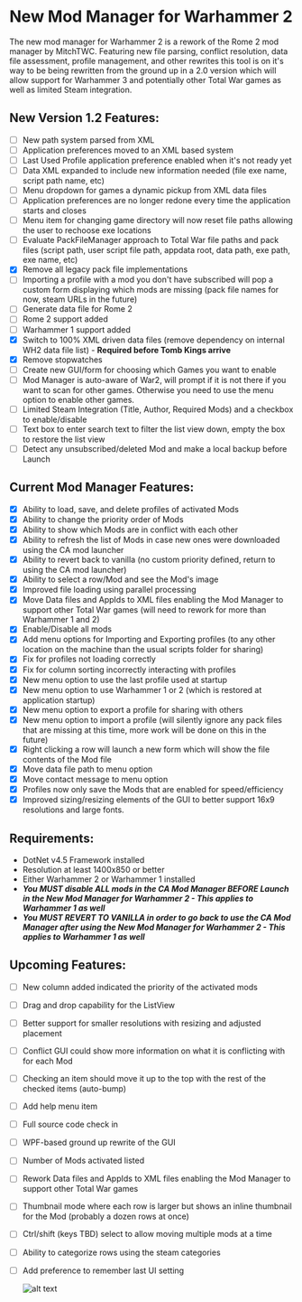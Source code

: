 # New Mod Manager for Warhammer 2
The new mod manager for Warhammer 2 is a rework of the Rome 2 mod manager by MitchTWC. Featuring new file parsing, conflict resolution, data file assessment, profile management, and other rewrites this tool is on it's way to be being rewritten from the ground up in a 2.0 version which will allow support for Warhammer 3 and potentially other Total War games as well as limited Steam integration.

## New Version 1.2 Features:
- [ ] New path system parsed from XML 
- [ ] Application preferences moved to an XML based system
- [ ] Last Used Profile application preference enabled when it's not ready yet
- [ ] Data XML expanded to include new information needed (file exe name, script path name, etc)
- [ ] Menu dropdown for games a dynamic pickup from XML data files
- [ ] Application preferences are no longer redone every time the application starts and closes
- [ ] Menu item for changing game directory will now reset file paths allowing the user to rechoose exe locations
- [ ] Evaluate PackFileManager approach to Total War file paths and pack files (script path, user script file path, appdata root, data path, exe path, exe name, etc)
- [x] Remove all legacy pack file implementations
- [ ] Importing a profile with a mod you don't have subscribed will pop a custom form displaying which mods are missing (pack file names for now, steam URLs in the future)
- [ ] Generate data file for Rome 2
- [ ] Rome 2 support added
- [ ] Warhammer 1 support added
- [x] Switch to 100% XML driven data files (remove dependency on internal WH2 data file list) - **Required before Tomb Kings arrive**
- [x] Remove stopwatches 
- [ ] Create new GUI/form for choosing which Games you want to enable
- [ ] Mod Manager is auto-aware of War2, will prompt if it is not there if you want to scan for other games. Otherwise you need to use the menu option to enable other games.
- [ ] Limited Steam Integration (Title, Author, Required Mods) and a checkbox to enable/disable
- [ ] Text box to enter search text to filter the list view down, empty the box to restore the list view
- [ ] Detect any unsubscribed/deleted Mod and make a local backup before Launch

## Current Mod Manager Features:

- [x] Ability to load, save, and delete profiles of activated Mods
- [x] Ability to change the priority order of Mods
- [x] Ability to show which Mods are in conflict with each other
- [x] Ability to refresh the list of Mods in case new ones were downloaded using the CA mod launcher
- [x] Ability to revert back to vanilla (no custom priority defined, return to using the CA mod launcher)
- [x] Ability to select a row/Mod and see the Mod's image
- [x] Improved file loading using parallel processing
- [x] Move Data files and AppIds to XML files enabling the Mod Manager to support other Total War games (will need to rework for more than Warhammer 1 and 2)
- [x] Enable/Disable all mods
- [x] Add menu options for Importing and Exporting profiles (to any other location on the machine than the usual scripts folder for sharing)
- [x] Fix for profiles not loading correctly
- [x] Fix for column sorting incorrectly interacting with profiles
- [x] New menu option to use the last profile used at startup
- [x] New menu option to use Warhammer 1 or 2 (which is restored at application startup)
- [x] New menu option to export a profile for sharing with others
- [x] New menu option to import a profile (will silently ignore any pack files that are missing at this time, more work will be done on this in the future)
- [x] Right clicking a row will launch a new form which will show the file contents of the Mod file
- [x] Move data file path to menu option
- [x] Move contact message to menu option
- [x] Profiles now only save the Mods that are enabled for speed/efficiency 
- [x] Improved sizing/resizing elements of the GUI to better support 16x9 resolutions and large fonts.

## Requirements:

- DotNet v4.5 Framework installed
- Resolution at least 1400x850 or better
- Either Warhammer 2 or Warhammer 1 installed
- **_You MUST disable ALL mods in the CA Mod Manager BEFORE Launch in the New Mod Manager for Warhammer 2 - This applies to Warhammer 1 as well_**
- **_You MUST REVERT TO VANILLA in order to go back to use the CA Mod Manager after using the New Mod Manager for Warhammer 2 - This applies to Warhammer 1 as well_**

## Upcoming Features:
- [ ] New column added indicated the priority of the activated mods
- [ ] Drag and drop capability for the ListView
- [ ] Better support for smaller resolutions with resizing and adjusted placement
- [ ] Conflict GUI could show more information on what it is conflicting with for each Mod
- [ ] Checking an item should move it up to the top with the rest of the checked items (auto-bump)
- [ ] Add help menu item
- [ ] Full source code check in
- [ ] WPF-based ground up rewrite of the GUI
- [ ] Number of Mods activated listed
- [ ] Rework Data files and AppIds to XML files enabling the Mod Manager to support other Total War games 
- [ ] Thumbnail mode where each row is larger but shows an inline thumbnail for the Mod (probably a dozen rows at once)
- [ ] Ctrl/shift (keys TBD) select to allow moving multiple mods at a time
- [ ] Ability to categorize rows using the steam categories
- [ ] Add preference to remember last UI setting
  
  ![alt text](https://github.com/Kaedrin/warhammer-mod-manager/blob/master/WarhammerModManager.JPG "Warhammer 2 Mod Manager Screenshot")
